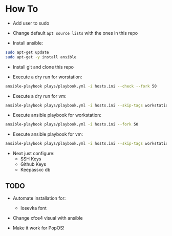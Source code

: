 # How To

- Add user to sudo

- Change default `apt source lists` with the ones in this repo

- Install ansible:

```bash
sudo apt-get update
sudo apt-get -y install ansible
```

- Install git and clone this repo


- Execute a dry run for worstation:

```bash
ansible-playbook plays/playbook.yml -i hosts.ini --check --fork 50
```

- Execute a dry run for vm:

```bash
ansible-playbook plays/playbook.yml -i hosts.ini --skip-tags workstation --check --fork 50
```

- Execute ansible playbook for workstation:

```bash
ansible-playbook plays/playbook.yml -i hosts.ini --fork 50
```

- Execute ansible playbook for vm:

```bash
ansible-playbook plays/playbook.yml -i hosts.ini --skip-tags workstation --fork 50
```


- Next just configure:
	- SSH Keys
	- Github Keys
	- Keepassxc db

## TODO

- Automate installation for:
	- Iosevka font

- Change xfce4 visual with ansible
- Make it work for PopOS!